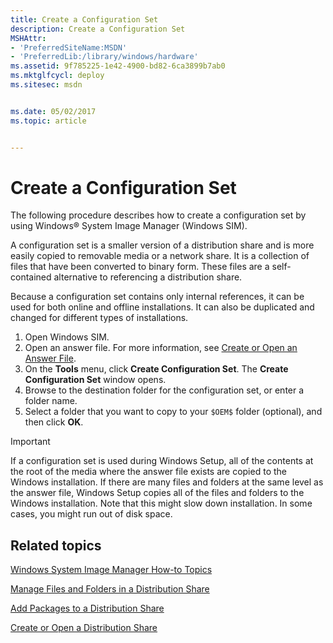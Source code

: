 ```yaml
---
title: Create a Configuration Set
description: Create a Configuration Set
MSHAttr:
- 'PreferredSiteName:MSDN'
- 'PreferredLib:/library/windows/hardware'
ms.assetid: 9f785225-1e42-4900-bd82-6ca3899b7ab0
ms.mktglfcycl: deploy
ms.sitesec: msdn


ms.date: 05/02/2017
ms.topic: article


---
```

# Create a Configuration Set

The following procedure describes how to create a configuration set by using Windows® System Image Manager (Windows SIM).

A configuration set is a smaller version of a distribution share and is more easily copied to removable media or a network share. It is a collection of files that have been converted to binary form. These files are a self-contained alternative to referencing a distribution share.

Because a configuration set contains only internal references, it can be used for both online and offline installations. It can also be duplicated and changed for different types of installations.

1. Open Windows SIM.
1. Open an answer file. For more information, see [Create or Open an Answer File](create-or-open-an-answer-file.md).
1. On the **Tools** menu, click **Create Configuration Set**. The **Create Configuration Set** window opens.
1. Browse to the destination folder for the configuration set, or enter a folder name.
1. Select a folder that you want to copy to your `$OEM$` folder (optional), and then click **OK**.

> [!Important]
> If a configuration set is used during Windows Setup, all of the contents at the root of the media where the answer file exists are copied to the Windows installation. If there are many files and folders at the same level as the answer file, Windows Setup copies all of the files and folders to the Windows installation. Note that this might slow down installation. In some cases, you might run out of disk space.

## Related topics

[Windows System Image Manager How-to Topics](windows-system-image-manager-how-to-topics.md)

[Manage Files and Folders in a Distribution Share](manage-files-and-folders-in-a-distribution-share.md)

[Add Packages to a Distribution Share](add-packages-to-a-distribution-share.md)

[Create or Open a Distribution Share](create-or-open-a-distribution-share.md)
